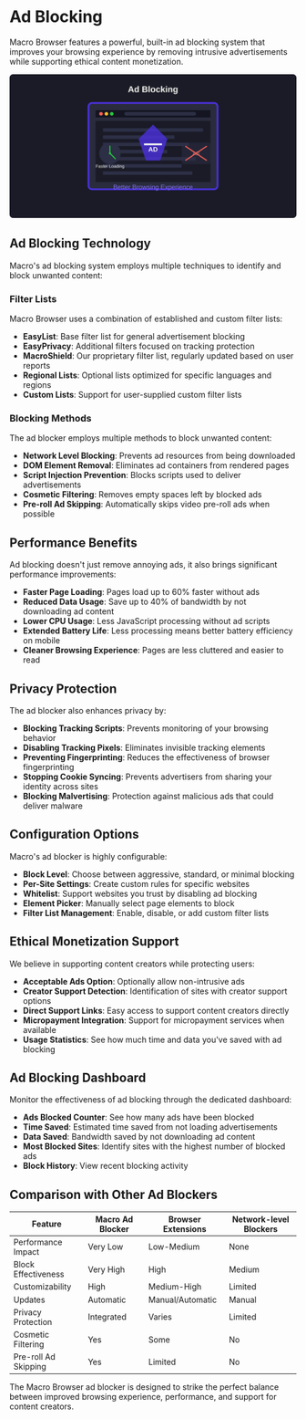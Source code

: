 # Ad Blocking

Macro Browser features a powerful, built-in ad blocking system that improves your browsing experience by removing intrusive advertisements while supporting ethical content monetization.

![Ad Blocking](/images/features/ad-blocking.svg)

## Ad Blocking Technology

Macro's ad blocking system employs multiple techniques to identify and block unwanted content:

### Filter Lists

Macro Browser uses a combination of established and custom filter lists:

- **EasyList**: Base filter list for general advertisement blocking
- **EasyPrivacy**: Additional filters focused on tracking protection
- **MacroShield**: Our proprietary filter list, regularly updated based on user reports
- **Regional Lists**: Optional lists optimized for specific languages and regions
- **Custom Lists**: Support for user-supplied custom filter lists

### Blocking Methods

The ad blocker employs multiple methods to block unwanted content:

- **Network Level Blocking**: Prevents ad resources from being downloaded
- **DOM Element Removal**: Eliminates ad containers from rendered pages
- **Script Injection Prevention**: Blocks scripts used to deliver advertisements
- **Cosmetic Filtering**: Removes empty spaces left by blocked ads
- **Pre-roll Ad Skipping**: Automatically skips video pre-roll ads when possible

## Performance Benefits

Ad blocking doesn't just remove annoying ads, it also brings significant performance improvements:

- **Faster Page Loading**: Pages load up to 60% faster without ads
- **Reduced Data Usage**: Save up to 40% of bandwidth by not downloading ad content
- **Lower CPU Usage**: Less JavaScript processing without ad scripts
- **Extended Battery Life**: Less processing means better battery efficiency on mobile
- **Cleaner Browsing Experience**: Pages are less cluttered and easier to read

## Privacy Protection

The ad blocker also enhances privacy by:

- **Blocking Tracking Scripts**: Prevents monitoring of your browsing behavior
- **Disabling Tracking Pixels**: Eliminates invisible tracking elements
- **Preventing Fingerprinting**: Reduces the effectiveness of browser fingerprinting
- **Stopping Cookie Syncing**: Prevents advertisers from sharing your identity across sites
- **Blocking Malvertising**: Protection against malicious ads that could deliver malware

## Configuration Options

Macro's ad blocker is highly configurable:

- **Block Level**: Choose between aggressive, standard, or minimal blocking
- **Per-Site Settings**: Create custom rules for specific websites
- **Whitelist**: Support websites you trust by disabling ad blocking
- **Element Picker**: Manually select page elements to block
- **Filter List Management**: Enable, disable, or add custom filter lists

## Ethical Monetization Support

We believe in supporting content creators while protecting users:

- **Acceptable Ads Option**: Optionally allow non-intrusive ads
- **Creator Support Detection**: Identification of sites with creator support options
- **Direct Support Links**: Easy access to support content creators directly
- **Micropayment Integration**: Support for micropayment services when available
- **Usage Statistics**: See how much time and data you've saved with ad blocking

## Ad Blocking Dashboard

Monitor the effectiveness of ad blocking through the dedicated dashboard:

- **Ads Blocked Counter**: See how many ads have been blocked
- **Time Saved**: Estimated time saved from not loading advertisements
- **Data Saved**: Bandwidth saved by not downloading ad content
- **Most Blocked Sites**: Identify sites with the highest number of blocked ads
- **Block History**: View recent blocking activity

## Comparison with Other Ad Blockers

| Feature | Macro Ad Blocker | Browser Extensions | Network-level Blockers |
|---------|------------------|-------------------|------------------------|
| Performance Impact | Very Low | Low-Medium | None |
| Block Effectiveness | Very High | High | Medium |
| Customizability | High | Medium-High | Limited |
| Updates | Automatic | Manual/Automatic | Manual |
| Privacy Protection | Integrated | Varies | Limited |
| Cosmetic Filtering | Yes | Some | No |
| Pre-roll Ad Skipping | Yes | Limited | No |

The Macro Browser ad blocker is designed to strike the perfect balance between improved browsing experience, performance, and support for content creators. 